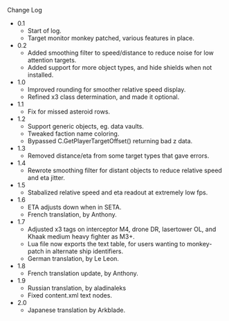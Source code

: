 
Change Log

* 0.1
  - Start of log.
  - Target monitor monkey patched, various features in place.
* 0.2
  - Added smoothing filter to speed/distance to reduce noise for low attention targets.
  - Added support for more object types, and hide shields when not installed.
* 1.0
  - Improved rounding for smoother relative speed display.
  - Refined x3 class determination, and made it optional.
* 1.1
  - Fix for missed asteroid rows.
* 1.2
  - Support generic objects, eg. data vaults.
  - Tweaked faction name coloring.
  - Bypassed C.GetPlayerTargetOffset() returning bad z data.
* 1.3
  - Removed distance/eta from some target types that gave errors.
* 1.4
  - Rewrote smoothing filter for distant objects to reduce relative speed and eta jitter.
* 1.5
  - Stabalized relative speed and eta readout at extremely low fps.
* 1.6
  - ETA adjusts down when in SETA.
  - French translation, by Anthony.
* 1.7
  - Adjusted x3 tags on interceptor M4, drone DR, lasertower OL, and Khaak medium heavy fighter as M3+.
  - Lua file now exports the text table, for users wanting to monkey-patch in alternate ship identifiers.
  - German translation, by Le Leon.
* 1.8
  - French translation update, by Anthony.
* 1.9
  - Russian translation, by aladinaleks
  - Fixed content.xml text nodes.
* 2.0
  - Japanese translation by Arkblade.